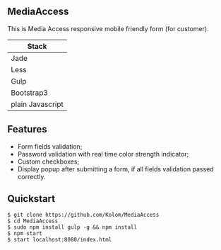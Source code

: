 ## MediaAccess

This is Media Access responsive mobile friendly form (for customer).

|  Stack  |
|----------|
| Jade   |
| Less  |
| Gulp  |
| Bootstrap3 |
| plain Javascript |

## Features
* Form fields validation; 
* Password validation with real time color strength indicator; 
* Custom checkboxes; 
* Display popup after submitting a form, if all fields validation passed correctly.

## Quickstart

    $ git clone https://github.com/Kolom/MediaAccess
    $ cd MediaAccess    
    $ sudo npm install gulp -g && npm install 
    $ npm start 
    $ start localhost:8080/index.html
